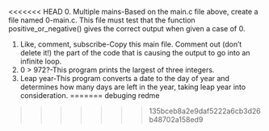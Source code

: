 <<<<<<< HEAD
0. Multiple mains-Based on the main.c file above, create a file named 0-main.c. This file must test that the function positive_or_negative() gives the correct output when given a case of 0.
1. Like, comment, subscribe-Copy this main file. Comment out (don’t delete it!) the part of the code that is causing the output to go into an infinite loop.
2. 0 > 972?-This program prints the largest of three integers.
3. Leap year-This program converts a date to the day of year and determines how many days are left in the year, taking leap year into consideration.
=======
debuging redme
>>>>>>> 135bceb8a2e9daf5222a6cb3d26b48702a158ed9
